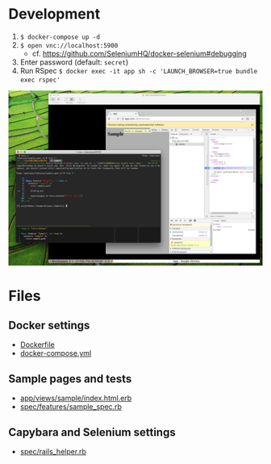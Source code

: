 # Development

1. `$ docker-compose up -d`
1. `$ open vnc://localhost:5900`
    - cf. https://github.com/SeleniumHQ/docker-selenium#debugging
1. Enter password (default: `secret`)
1. Run RSpec `$ docker exec -it app sh -c 'LAUNCH_BROWSER=true bundle exec rspec'`

![Screenshot](docs/screenshot.png)

# Files

## Docker settings

- [Dockerfile](Dockerfile)
- [docker-compose.yml](docker-compose.yml)

## Sample pages and tests

- [app/views/sample/index.html.erb](app/views/sample/index.html.erb)
- [spec/features/sample_spec.rb](spec/features/sample_spec.rb)

## Capybara and Selenium settings

- [spec/rails_helper.rb](spec/rails_helper.rb)
